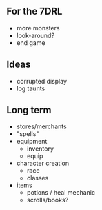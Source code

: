 ## For the 7DRL

 * more monsters
 * look-around?
 * end game

## Ideas

 * corrupted display
 * log taunts

## Long term

 * stores/merchants
 * "spells"
 * equipment
   * inventory
   * equip
 * character creation
   * race
   * classes
 * items
   * potions / heal mechanic
   * scrolls/books?
